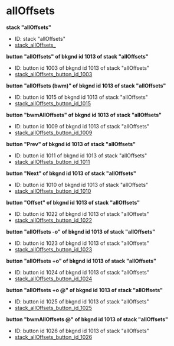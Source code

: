 # allOffsets
**stack "allOffsets"**
* ID: stack "allOffsets"
* [stack_allOffsets_](./allOffsets_Scripts/stack_allOffsets_.livecodescript)

**button "allOffsets" of bkgnd id 1013 of stack "allOffsets"**
* ID: button id 1003 of bkgnd id 1013 of stack "allOffsets"
* [stack_allOffsets_button_id_1003](./allOffsets_Scripts/stack_allOffsets_button_id_1003.livecodescript)

**button "allOffsets (bwm)" of bkgnd id 1013 of stack "allOffsets"**
* ID: button id 1015 of bkgnd id 1013 of stack "allOffsets"
* [stack_allOffsets_button_id_1015](./allOffsets_Scripts/stack_allOffsets_button_id_1015.livecodescript)

**button "bwmAllOffsets" of bkgnd id 1013 of stack "allOffsets"**
* ID: button id 1009 of bkgnd id 1013 of stack "allOffsets"
* [stack_allOffsets_button_id_1009](./allOffsets_Scripts/stack_allOffsets_button_id_1009.livecodescript)

**button "Prev" of bkgnd id 1013 of stack "allOffsets"**
* ID: button id 1011 of bkgnd id 1013 of stack "allOffsets"
* [stack_allOffsets_button_id_1011](./allOffsets_Scripts/stack_allOffsets_button_id_1011.livecodescript)

**button "Next" of bkgnd id 1013 of stack "allOffsets"**
* ID: button id 1010 of bkgnd id 1013 of stack "allOffsets"
* [stack_allOffsets_button_id_1010](./allOffsets_Scripts/stack_allOffsets_button_id_1010.livecodescript)

**button "Offset" of bkgnd id 1013 of stack "allOffsets"**
* ID: button id 1022 of bkgnd id 1013 of stack "allOffsets"
* [stack_allOffsets_button_id_1022](./allOffsets_Scripts/stack_allOffsets_button_id_1022.livecodescript)

**button "allOffsets -o" of bkgnd id 1013 of stack "allOffsets"**
* ID: button id 1023 of bkgnd id 1013 of stack "allOffsets"
* [stack_allOffsets_button_id_1023](./allOffsets_Scripts/stack_allOffsets_button_id_1023.livecodescript)

**button "allOffsets +o" of bkgnd id 1013 of stack "allOffsets"**
* ID: button id 1024 of bkgnd id 1013 of stack "allOffsets"
* [stack_allOffsets_button_id_1024](./allOffsets_Scripts/stack_allOffsets_button_id_1024.livecodescript)

**button "allOffsets +o @" of bkgnd id 1013 of stack "allOffsets"**
* ID: button id 1025 of bkgnd id 1013 of stack "allOffsets"
* [stack_allOffsets_button_id_1025](./allOffsets_Scripts/stack_allOffsets_button_id_1025.livecodescript)

**button "bwmAllOffsets @" of bkgnd id 1013 of stack "allOffsets"**
* ID: button id 1026 of bkgnd id 1013 of stack "allOffsets"
* [stack_allOffsets_button_id_1026](./allOffsets_Scripts/stack_allOffsets_button_id_1026.livecodescript)

